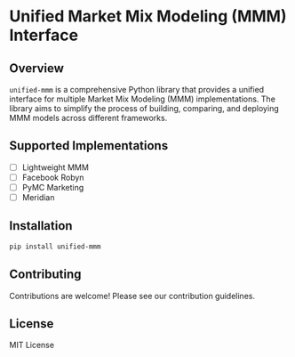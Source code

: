 # Unified Market Mix Modeling (MMM) Interface

## Overview

`unified-mmm` is a comprehensive Python library that provides a unified interface for multiple Market Mix Modeling (MMM) implementations. The library aims to simplify the process of building, comparing, and deploying MMM models across different frameworks.

## Supported Implementations

- [ ] Lightweight MMM
- [ ] Facebook Robyn
- [ ] PyMC Marketing
- [ ] Meridian

## Installation

```bash
pip install unified-mmm
```

## Contributing

Contributions are welcome! Please see our contribution guidelines.

## License

MIT License
